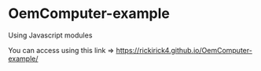 # OemComputer-example
Using Javascript modules

You can access using this link => https://rickirick4.github.io/OemComputer-example/
